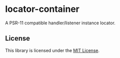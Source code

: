 # locator-container

A PSR-11 compatible handler/listener instance locator.

## License

This library is licensed under the [MIT License](LICENSE).
